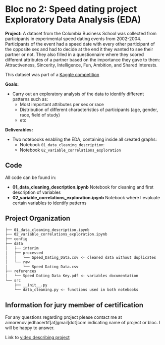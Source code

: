 **Bloc no 2: Speed dating project**  
Exploratory Data Analysis (EDA)
==============================  

**Project:**  A dataset from the Columbia Business School was collected from participants in experimental speed dating events from 2002-2004. Participants of the event had a speed date with every other participant of the opposite sex and had to decide at the end it they wanted to see their partner or not. They also filled in a questionnaire where they scored different attributes of  a partner based on the importance they gave to them: Attractiveness, Sincerity, Intelligence, Fun, Ambition, and Shared Interests.  

This dataset was part of a [Kaggle competition](https://www.kaggle.com/datasets/annavictoria/speed-dating-experiment)

**Goals:**   

* Carry out an exploratory analysis of the data to identify different patterns such as:
    - Most important attributes per sex or race
    - Distribution of different characteristics of participants (age, gender, race, field of study)
    - etc

**Deliverables:** 

* Two notebooks enabling the EDA, containing inside all created graphs:
    - Notebook `01_data_cleaning_description`: 
    - Notebook  `02_variable_correlations_exploration`


Code
------------  
All code can be found in: 
* **01_data_cleaning_description.ipynb** Notebook for cleaning and first description of variables  
* **02_variable_correlations_exploration.ipynb** Notebook  where I evaluate certain variables to identify patterns 





Project Organization
------------

```markdown
├── 01_data_cleaning_description.ipynb
├── 02_variable_correlations_exploration.ipynb
├── config
├── data
│   ├── interim
│   ├── processed
│   │   └── Speed_Dating_Data.csv <- cleaned data without duplicates
│   └── raw
│       └── Speed Dating Data.csv
├── references
│   └── Speed Dating Data Key.pdf <- variables documentation
└── src
    ├── __init__.py
    └── data_cleaning.py <- functions used in both notebooks
```
Information for jury member of certification
------------ 
For any questions regarding project please contact me at aimorenov.jedhacertif[at]gmail[dot]com indicating name of project or bloc. I will be happy to answer.  

Link to [video describing project](https://share.vidyard.com/watch/ZhygHEnUqyAR86rAyMsZcJ?) 
